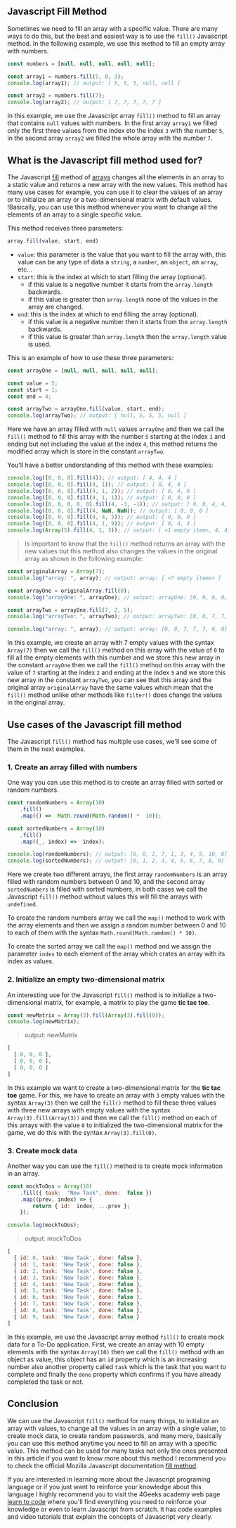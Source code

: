 ## Javascript Fill Method

Sometimes we need to fill an array with a specific value. There are many ways to do this, but the best and easiest way is to use the `fill()` Javascript method. In the following example, we use this method to fill an empty array with numbers.

```js
const numbers = [null, null, null, null, null];

const array1 = numbers.fill(5, 0, 3);
console.log(array1); // output: [ 5, 5, 5, null, null ]

const array2 = numbers.fill(7);
console.log(array2); // output: [ 7, 7, 7, 7, 7 ]
```

In this example, we use the Javascript array `fill()` method to fill an array that contains `null` values with numbers. In the first array `array1` we filled only the first three values from the index `0`to the index `3` with the number `5`, in the second array `array2` we filled the whole array with the number `7`.

## What is the Javascript fill method used for?

The Javascript [fill](https://developer.mozilla.org/en-US/docs/Web/JavaScript/Reference/Global_Objects/Array/fill) method of [arrays](https://4geeks.com/lesson/what-is-an-array-define-array) changes all the elements in an array to a static value and returns a new array with the new values. This method has many use cases for example, you can use it to clear the values of an array or to initialize an array or a two-dimensional matrix with default values. !Basically, you can use this method whenever you want to change all the elements of an array to a single specific value.

This method receives three parameters:

```js
array.fill(value, start, end)
```

 - `value`: this parameter is the value that you want to fill the array with, this value can be any type of data a `string`, a `number`, an `object`, an `array`, etc...
 - `start`: this is the index at which to start filling the array (optional). 
    - if this value is a negative number it starts from the `array.length` backwards.
    - if this value is greater than `array.length` none of the values in the array are changed.
 - `end`: this is the index at which to end filling the array (optional).
    - if this value is a negative number then it starts from the `array.length` backwards.
    - if this value is greater than `array.length` then the `array.length` value is used.

This is an example of how to use these three parameters:

```js
const arrayOne = [null, null, null, null, null];

const value = 5;
const start = 1;
const end = 4;

const arrayTwo = arrayOne.fill(value, start, end);
console.log(arrayTwo); // output: [ null, 5, 5, 5, null ]
```

Here we have an array filled with `null` values `arrayOne` and then we call the `fill()` method to fill this array with the number `5` starting at the index `1` and ending but not including the value at the index `4`, this method returns the modified array which is store in the constant `arrayTwo`.

You'll have a better understanding of this method with these examples:

```js
console.log([0, 0, 0].fill(4)); // output: [ 4, 4, 4 ]
console.log([0, 0, 0].fill(4, 1)); // output: [ 0, 4, 4 ]
console.log([0, 0, 0].fill(4, 1, 2)); // output: [ 0, 4, 0 ]
console.log([0, 0, 0].fill(4, 1, 1)); // output: [ 0, 0, 0 ]
console.log([0, 0, 0, 0, 0].fill(4, -3, -1)); // output: [ 0, 0, 4, 4, 0 ]
console.log([0, 0, 0].fill(4, NaN, NaN)); // output: [ 0, 0, 0 ]
console.log([0, 0, 0].fill(4, 4, 5)); // output: [ 0, 0, 0 ]
console.log([0, 0, 0].fill(4, 1, 9)); // output: [ 0, 4, 4 ]
console.log(Array(5).fill(4, 1, 3)); // output: [ <1 empty item>, 4, 4, <2 empty items> ]
```

> Is important to know that the `fill()` method returns an array with the new values but this method also changes the values in the original array as shown in the following example:

```js
const originalArray = Array(7);
console.log("array: ", array); // output: array: [ <7 empty items> ]

const arrayOne = originalArray.fill(0);
console.log("arrayOne: ", arrayOne); // output: arrayOne: [0, 0, 0, 0, 0, 0, 0]

const arrayTwo = arrayOne.fill(7, 2, 5);
console.log("arrayTwo: ", arrayTwo); // output: arrayTwo: [0, 0, 7, 7, 7, 0, 0]

console.log("array: ", array); // output: array: [0, 0, 7, 7, 7, 0, 0]
```

In this example, we create an array with 7 empty values with the syntax `Array(7)` then we call the `fill()` method on this array with the value of `0` to fill all the empty elements with this number and we store this new array in the constant `arrayOne` then we call the `fill()` method on this array with the value of `7` starting at the index `2` and ending at the index `5` and we store this new array in the constant `arrayTwo`, you can see that this array and the original array `originalArray` have the same values which mean that the `fill()` method unlike other methods like `filter()` does change the values in the original array. 

## Use cases of the Javascript fill method 

The Javascript `fill()` method has multiple use cases, we'll see some of them in the next examples.

### 1. Create an array filled with numbers

One way you can use this method is to create an array filled with sorted or random numbers.

```js
const randomNumbers = Array(10)
    .fill()
    .map(() =>  Math.round(Math.random() *  10));  

const sortedNumbers = Array(10)
    .fill()
    .map((_, index) =>  index);

console.log(randomNumbers); // output: [6, 0, 2, 7, 1, 3, 4, 5, 10, 8]
console.log(sortedNumbers); // output: [0, 1, 2, 3, 4, 5, 6, 7, 8, 9]
```

Here we create two different arrays, the first array `randomNumbers` is an array filled with random numbers between 0 and 10, and the second array `sortedNumbers` is filled with sorted numbers, in both cases we call the Javascript `fill()` method without values this will fill the arrays with `undefined`. 

To create the random numbers array we call the `map()` method to work with the array elements and then we assign a random number between 0 and 10 to each of them with the syntax `Math.round(Math.ramdom() * 10)`.

To create the sorted array we call the `map()` method and we assign the parameter `index` to each element of the array which crates an array with its index as values.

### 2. Initialize an empty two-dimensional matrix

An interesting use for the Javascript `fill()` method is to initialize a two-dimensional matrix, for example, a matrix to play the game **tic tac toe**.

```js
const newMatrix = Array(3).fill(Array(3).fill(0));
console.log(newMatrix);
```
> output: newMatrix
```js
[ 
  [ 0, 0, 0 ], 
  [ 0, 0, 0 ], 
  [ 0, 0, 0 ] 
]
```

In this example we want to create a two-dimensional matrix for the **tic tac toe** game. For this, we have to create an array with `3` empty values with the syntax `Array(3)` then we call the `fill()` method to fill these three values with three new arrays with empty values with the syntax `Array(3).fill(Array(3))` and then we call the `fill()` method on each of this arrays with the value `0` to initialized the two-dimensional matrix for the game, we do this with the syntax `Array(3).fill(0)`.

### 3. Create mock data 

Another way you can use the `fill()` method is to create mock information in an array.

```js
const mockToDos = Array(10)
    .fill({ task:  "New Task", done:  false })
    .map((prev, index) => {
        return { id:  index, ...prev };
    });

console.log(mockToDos);
```
> output: mockToDos
```js
[
  { id: 0, task: 'New Task', done: false },
  { id: 1, task: 'New Task', done: false },
  { id: 2, task: 'New Task', done: false },
  { id: 3, task: 'New Task', done: false },
  { id: 4, task: 'New Task', done: false },
  { id: 5, task: 'New Task', done: false },
  { id: 6, task: 'New Task', done: false },
  { id: 7, task: 'New Task', done: false },
  { id: 8, task: 'New Task', done: false },
  { id: 9, task: 'New Task', done: false }
]
```

In this example, we use the Javascript array method `fill()` to create mock data for a To-Do application. First, we create an array with 10 empty elements with the syntax `Array(10)` then we call the `fill()` method with an object as value, this object has an `id` property which is an increasing number also another property called `task` which is the task that you want to complete and finally the `done` property which confirms if you have already completed the task or not.

## Conclusion

We can use the Javascript `fill()` method for many things, to initialize an array with values, to change all the values in an array with a single value, to create mock data, to create random passwords, and many more, basically you can use this method anytime you need to fill an array with a specific value. This method can be used for many tasks not only the ones presented in this article if you want to know more about this method I recommend you to check the official Mozilla Javascript documentation [fill method](https://developer.mozilla.org/en-US/docs/Web/JavaScript/Reference/Global_Objects/Array/fill).

If you are interested in learning more about the Javascript programing language or if you just want to reinforce your knowledge about this language I highly recommend you to visit the 4Geeks academy web page [learn to code](https://4geeks.com/lesson/what-is-javascript-learn-to-code-in-javascript) where you'll find everything you need to reinforce your knowledge or even to learn Javascript from scratch. It has code examples and video tutorials that explain the concepts of Javascript very clearly.
